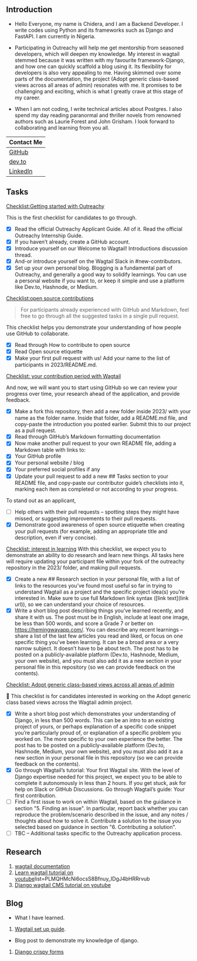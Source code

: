 ## Introduction

- Hello Everyone, my name is Chidera, and I am a Backend Developer. I write codes using Python and its frameworks such as Django and FastAPI. I am currently in Nigeria.

- Participating in Outreachy will help me get mentorship from seasoned developers, which will deepen my knowledge. My interest in wagtail stemmed because it was written with my favourite framework-Django, and how one can quickly scaffold a blog using it. Its flexibility for developers is also very appealing to me. Having skimmed over some parts of the documentation, the project (Adopt generic class-based views across all areas of admin) resonates with me. It promises to be challenging and exciting, which is what I greatly crave at this stage of my career.

- When I am not coding, I write technical articles about Postgres. I also spend my day reading paranormal and thriller novels from renowned authors such as Laurie Forest and John Grisham. I look forward to collaborating and learning from you all.

| Contact Me|
|------|
| [GitHub](github.com/chidera6) |
|[dev.to](dev.to/chidera)|
|[LinkedIn](https://www.linkedin.com/in/chidera-stella-onumajuru/) |

## Tasks
[Checklist:Getting started with Outreachy](https://github.com/wagtail/outreachy/blob/main/contributor-guide.md#checklist-getting-started-with-outreachy)

This is the first checklist for candidates to go through.

- [x] Read the official Outreachy Applicant Guide. All of it. Read the official Outreachy Internship Guide.
- [x] If you haven’t already, create a GitHub account.
- [x] Introduce yourself on our Welcome to Wagtail! Introductions discussion thread.
- [x] And-or introduce yourself on the Wagtail Slack in #new-contributors.
- [x] Set up your own personal blog. Blogging is a fundamental part of Outreachy, and generally a good way to solidify learnings. You can use a personal website if you want to, or keep it simple and use a platform like Dev.to, Hashnode, or Medium.

[Checklist:open source contributions](https://github.com/wagtail/outreachy/blob/main/contributor-guide.md#checklist-open-source-contributions)
> For participants already experienced with GitHub and Markdown, feel free to go through all the suggested tasks in a single pull request.

This checklist helps you demonstrate your understanding of how people use GitHub to collaborate.

- [x] Read through How to contribute to open source
- [x] Read Open source etiquette
- [x] Make your first pull request with us! Add your name to the list of participants in 2023/README.md.

[Checklist: your contribution period with Wagtail](https://github.com/wagtail/outreachy/blob/main/contributor-guide.md#checklist-your-contribution-period-with-wagtail)

And now, we will want you to start using GitHub so we can review your progress over time, your research ahead of the application, and provide feedback.

- [x] Make a fork this repository, then add a new folder inside 2023/ with your name as the folder name. Inside that folder, add a README.md file, and copy-paste the introduction you posted earlier. Submit this to our project as a pull request.
- [x] Read through GitHub’s Markdown formatting documentation
- [x] Now make another pull request to your own README file, adding a Markdown table with links to:
- [x] Your GitHub profile
- [x] Your personal website / blog
- [x] Your preferred social profiles if any
- [x] Update your pull request to add a new ## Tasks section to your README file, and copy-paste our contributor guide’s checklists into it, marking each item as completed or not according to your progress.

To stand out as an applicant,

- [ ] Help others with their pull requests – spotting steps they might have missed, or suggesting improvements to their pull requests.
- [x] Demonstrate good awareness of open source etiquette when creating your pull requests (for example, adding an appropriate title and description, even if very concise).

[Checklist: interest in learning](https://github.com/wagtail/outreachy/blob/main/contributor-guide.md#checklist-interest-in-learning)
With this checklist, we expect you to demonstrate an ability to do research and learn new things. All tasks here will require updating your participant file within your fork of the outreachy repository in the 2023/ folder, and making pull requests.

- [x] Create a new ## Research section in your personal file, with a list of links to the resources you’ve found most useful so far in trying to understand Wagtail as a project and the specific project idea(s) you’re interested in. Make sure to use full Markdown link syntax ([link text](link url)), so we can understand your choice of resources.
- [x] Write a short blog post describing things you’ve learned recently, and share it with us. The post must be in English, include at least one image, be less than 500 words, and score a Grade 7 or better on https://hemingwayapp.com/. You can describe any recent learnings – share a list of the last few articles you read and liked, or focus on one specific thing you’ve been learning. It can be a broad area or a very narrow subject. It doesn’t have to be about tech. The post has to be posted on a publicly-available platform (Dev.to, Hashnode, Medium, your own website), and you must also add it as a new section in your personal file in this repository (so we can provide feedback on the contents).

[Checklist: Adopt generic class-based views across all areas of admin](https://github.com/wagtail/outreachy/blob/main/contributor-guide.md#checklist-adopt-generic-class-based-views-across-the-wagtail-admin)

🚧 This checklist is for candidates interested in working on the Adopt generic class based views across the Wagtail admin project.

- [x] Write a short blog post which demonstrates your understanding of Django, in less than 500 words. This can be an intro to an existing project of yours, or perhaps explanation of a specific code snippet you’re particularly proud of, or explanation of a specific problem you worked on. The more specific to your own experience the better. The post has to be posted on a publicly-available platform (Dev.to, Hashnode, Medium, your own website), and you must also add it as a new section in your personal file in this repository (so we can provide feedback on the contents).
- [x] Go through Wagtail’s tutorial: Your first Wagtail site. With the level of Django expertise needed for this project, we expect you to be able to complete it autonomously in less than 2 hours. If you get stuck, ask for help on Slack or GitHub Discussions.
Go through Wagtail’s guide: Your first contribution.
- [ ] Find a first issue to work on within Wagtail, based on the guidance in section "5. Finding an issue". In particular, report back whether you can reproduce the problem/scenario described in the issue, and any notes / thoughts about how to solve it.
Contribute a solution to the issue you selected based on guidance in section "6. Contributing a solution".
- [ ] TBC – Additional tasks specific to the Outreachy application process.

## Research
1. [wagtail documentation](https://docs.wagtail.org/en/latest/getting_started/tutorial.html)
2. [Learn wagtail tutorial on youtube](https://www.youtube.com/watch?v=1_yA25ZmNkA&)list=PLMQHMcNi6ocsS8Bfnuy_IDgJ4bHRRrvub
3. [Django wagtail CMS tutorial on youtube](https://www.youtube.com/watch?v=mbUFWkZAm8w&t=308s&pp=ygUHd2FndGFpbA%3D%3D)

## Blog

- What I have learned.
1. [Wagtail set up guide](https://dev.to/chidera/setting-up-wagtail-for-development-on-windows-a-step-by-step-guide-j7p).

- Blog post to demonstrate my knowledge of django.
1. [Django crispy forms](https://dev.to/chidera/a-developers-journey-with-django-crispy-forms-2gcc)
